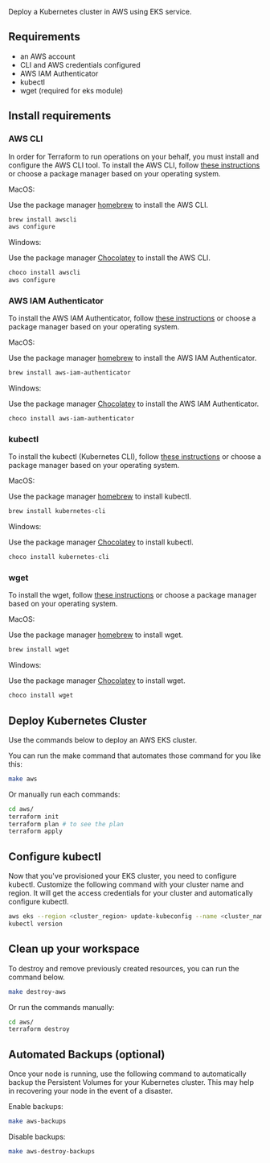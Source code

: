 Deploy a Kubernetes cluster in AWS using EKS service.


## Requirements
 * an AWS account
 * CLI and AWS credentials configured
 * AWS IAM Authenticator
 * kubectl
 * wget (required for eks module)

## Install requirements

### AWS CLI

In order for Terraform to run operations on your behalf, you must install and configure the AWS CLI tool.
To install the AWS CLI, follow [these instructions](https://docs.aws.amazon.com/cli/latest/userguide/install-cliv2-mac.html)
or choose a package manager based on your operating system.

MacOS:

Use the package manager [homebrew](https://formulae.brew.sh/) to install the AWS CLI.

```bash
brew install awscli
aws configure
```

Windows:

Use the package manager [Chocolatey](https://chocolatey.org/) to install the AWS CLI.

```bash
choco install awscli
aws configure
```

### AWS IAM Authenticator

To install the AWS IAM Authenticator, follow [these instructions](https://docs.aws.amazon.com/eks/latest/userguide/install-aws-iam-authenticator.html)
or choose a package manager based on your operating system.


MacOS:

Use the package manager [homebrew](https://formulae.brew.sh/) to install the AWS IAM Authenticator.

```bash
brew install aws-iam-authenticator
```

Windows:

Use the package manager [Chocolatey](https://chocolatey.org/) to install the AWS IAM Authenticator.

```bash
choco install aws-iam-authenticator
```

### kubectl

To install the kubectl (Kubernetes CLI), follow [these instructions](https://kubernetes.io/docs/tasks/tools/install-kubectl/)
or choose a package manager based on your operating system.

MacOS:

Use the package manager [homebrew](https://formulae.brew.sh/) to install kubectl.

```bash
brew install kubernetes-cli
```

Windows:

Use the package manager [Chocolatey](https://chocolatey.org/) to install kubectl.

```bash
choco install kubernetes-cli
```

### wget

To install the wget, follow [these instructions](https://www.gnu.org/software/wget/) or choose a package manager based on your operating system.

MacOS:

Use the package manager [homebrew](https://formulae.brew.sh/) to install wget.

```bash
brew install wget
```

Windows:

Use the package manager [Chocolatey](https://chocolatey.org/) to install wget.

```bash
choco install wget
```


## Deploy Kubernetes Cluster

Use the commands below to deploy an AWS EKS cluster.

You can run the make command that automates those command for you like this:

```bash
make aws
```

Or manually run each commands:

```bash
cd aws/
terraform init
terraform plan # to see the plan
terraform apply
```

## Configure kubectl

Now that you've provisioned your EKS cluster, you need to configure kubectl.
Customize the following command with your cluster name and region. It will get the access credentials for your cluster and automatically configure kubectl.

```bash
aws eks --region <cluster_region> update-kubeconfig --name <cluster_name>
kubectl version
```

## Clean up your workspace

To destroy and remove previously created resources, you can run the command below.

```bash
make destroy-aws
```

Or run the commands manually:

```bash
cd aws/
terraform destroy
```

## Automated Backups (optional)

Once your node is running, use the following command to automatically backup the Persistent Volumes for your Kubernetes cluster. This may help in recovering your node in the event of a disaster.

Enable backups:

```bash
make aws-backups
```

Disable backups:

```bash
make aws-destroy-backups
```
